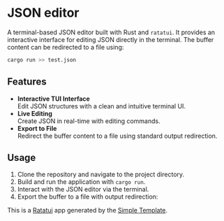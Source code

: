 # JSON editor
A terminal-based JSON editor built with Rust and `ratatui`. It provides an interactive interface for editing JSON directly in the terminal. The buffer content can be redirected to a file using:

```sh
cargo run >> test.json
```

## Features

- **Interactive TUI Interface**  
  Edit JSON structures with a clean and intuitive terminal UI.
- **Live Editing**  
  Create JSON in real-time with editing commands.
- **Export to File**  
  Redirect the buffer content to a file using standard output redirection.

## Usage

1. Clone the repository and navigate to the project directory.
2. Build and run the application with `cargo run`.
3. Interact with the JSON editor via the terminal.
4. Export the buffer to a file with output redirection:

This is a [Ratatui] app generated by the [Simple Template].

[Ratatui]: https://ratatui.rs
[Simple Template]: https://github.com/ratatui/templates/tree/main/simple
